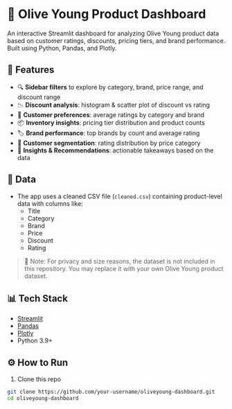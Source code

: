 # 🌿 Olive Young Product Dashboard

An interactive Streamlit dashboard for analyzing Olive Young product data based on customer ratings, discounts, pricing tiers, and brand performance. Built using Python, Pandas, and Plotly.

## 🚀 Features

- 🔍 **Sidebar filters** to explore by category, brand, price range, and discount range  
- 📉 **Discount analysis**: histogram & scatter plot of discount vs rating  
- 🌟 **Customer preferences**: average ratings by category and brand  
- 📦 **Inventory insights**: pricing tier distribution and product counts  
- 🏷️ **Brand performance**: top brands by count and average rating  
- 👥 **Customer segmentation**: rating distribution by price category  
- 📝 **Insights & Recommendations**: actionable takeaways based on the data  

## 📂 Data

- The app uses a cleaned CSV file (`cleaned.csv`) containing product-level data with columns like:
  - Title
  - Category
  - Brand
  - Price
  - Discount
  - Rating

> 📌 Note: For privacy and size reasons, the dataset is not included in this repository. You may replace it with your own Olive Young product dataset.

## 📊 Tech Stack

- [Streamlit](https://streamlit.io/)
- [Pandas](https://pandas.pydata.org/)
- [Plotly](https://plotly.com/python/)
- Python 3.9+

## ⚙️ How to Run

1. Clone this repo  
```bash
git clone https://github.com/your-username/oliveyoung-dashboard.git
cd oliveyoung-dashboard
